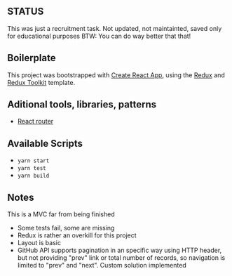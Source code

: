 ## STATUS
This was just a recruitment task. Not updated, not maintainted, saved only for educational purposes
BTW: You can do way better that that!

## Boilerplate

This project was bootstrapped with [Create React App](https://github.com/facebook/create-react-app), using the [Redux](https://redux.js.org/) and [Redux Toolkit](https://redux-toolkit.js.org/) template.

## Aditional tools, libraries, patterns
* [React router](https://reactrouter.com/)

## Available Scripts
* `yarn start`
* `yarn test`
* `yarn build`

## Notes
This is a MVC far from being finished
- Some tests fail, some are missing
- Redux is rather an overkill for this project
- Layout is basic
- GitHub API supports pagination in an specific way using HTTP header, but not providing "prev" link or total number of records, so navigation is limited to "prev" and "next". Custom solution implemented
